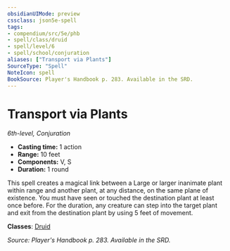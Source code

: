 ```yaml
---
obsidianUIMode: preview
cssclass: json5e-spell
tags:
- compendium/src/5e/phb
- spell/class/druid
- spell/level/6
- spell/school/conjuration
aliases: ["Transport via Plants"]
SourceType: "Spell"
NoteIcon: spell
BookSource: Player's Handbook p. 283. Available in the SRD.
---
```

# Transport via Plants
*6th-level, Conjuration*  

- **Casting time:** 1 action
- **Range:** 10 feet
- **Components:** V, S
- **Duration:** 1 round

This spell creates a magical link between a Large or larger inanimate plant within range and another plant, at any distance, on the same plane of existence. You must have seen or touched the destination plant at least once before. For the duration, any creature can step into the target plant and exit from the destination plant by using 5 feet of movement.

**Classes**: [Druid](/3-Mechanics/CLI/classes/druid.md)

*Source: Player's Handbook p. 283. Available in the SRD.*